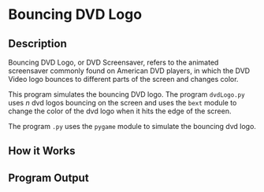 # Bouncing DVD Logo

## Description

Bouncing DVD Logo, or DVD Screensaver, refers to the animated screensaver commonly found on American DVD players, in which the DVD Video logo bounces to different parts of the screen and changes color.

This program simulates the bouncing DVD logo. The program `dvdLogo.py` uses $n$ dvd logos bouncing on the screen and uses the `bext` module to change the color of the dvd logo when it hits the edge of the screen.

The program `.py` uses the `pygame` module to simulate the bouncing dvd logo.


## How it Works


## Program Output

```
```
